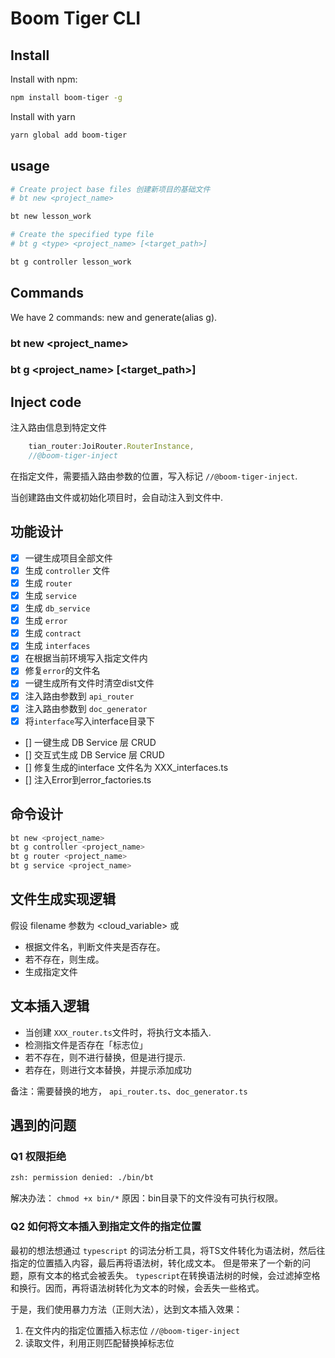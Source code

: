 # Boom Tiger CLI

## Install

Install with npm:

```bash
npm install boom-tiger -g
```

Install with yarn

```bash
yarn global add boom-tiger
```

## usage

```bash
# Create project base files 创建新项目的基础文件
# bt new <project_name>

bt new lesson_work

# Create the specified type file
# bt g <type> <project_name> [<target_path>]

bt g controller lesson_work

```

## Commands

We have 2 commands: new and generate(alias g).

### bt new <project_name>

### bt g <type> <project_name> [<target_path>]

## Inject code

注入路由信息到特定文件

```javascript
    tian_router:JoiRouter.RouterInstance,
    //@boom-tiger-inject
```

在指定文件，需要插入路由参数的位置，写入标记 `//@boom-tiger-inject`.

当创建路由文件或初始化项目时，会自动注入到文件中.

## 功能设计

- [x] 一键生成项目全部文件
- [x] 生成 `controller` 文件
- [x] 生成 `router`
- [x] 生成 `service`
- [x] 生成 `db_service`
- [x] 生成 `error`
- [x] 生成 `contract`
- [x] 生成 `interfaces`
- [x] 在根据当前环境写入指定文件内
- [x] 修复`error`的文件名
- [x] 一键生成所有文件时清空dist文件
- [x] 注入路由参数到 `api_router`
- [x] 注入路由参数到 `doc_generator`
- [x] 将`interface`写入interface目录下
- [] 一键生成 DB Service 层 CRUD
- [] 交互式生成 DB Service 层 CRUD
- [] 修复生成的interface 文件名为 XXX_interfaces.ts
- [] 注入Error到error_factories.ts

## 命令设计

```bash
bt new <project_name>
bt g controller <project_name>
bt g router <project_name>
bt g service <project_name>
```

## 文件生成实现逻辑

假设 filename 参数为 <cloud_variable> 或 <cloudVariable>

- 根据文件名，判断文件夹是否存在。
- 若不存在，则生成。
- 生成指定文件

## 文本插入逻辑

- 当创建 `XXX_router.ts`文件时，将执行文本插入.
- 检测指文件是否存在「标志位」
- 若不存在，则不进行替换，但是进行提示.
- 若存在，则进行文本替换，并提示添加成功

备注：需要替换的地方， `api_router.ts`、`doc_generator.ts`

## 遇到的问题

### Q1 权限拒绝

```bash
zsh: permission denied: ./bin/bt
```

解决办法：
`chmod +x bin/*`
原因：bin目录下的文件没有可执行权限。

### Q2 如何将文本插入到指定文件的指定位置

最初的想法想通过 `typescript` 的词法分析工具，将TS文件转化为语法树，然后往指定的位置插入内容，最后再将语法树，转化成文本。
但是带来了一个新的问题，原有文本的格式会被丢失。 `typescript`在转换语法树的时候，会过滤掉空格和换行。因而，再将语法树转化为文本的时候，会丢失一些格式。

于是，我们使用暴力方法（正则大法），达到文本插入效果：

1. 在文件内的指定位置插入标志位 `//@boom-tiger-inject`
2. 读取文件，利用正则匹配替换掉标志位
